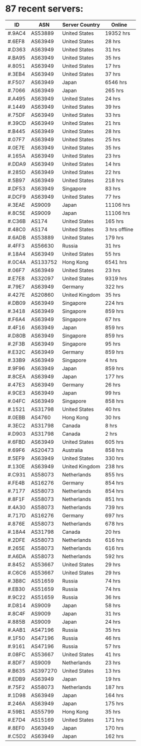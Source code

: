 # 87 recent servers:

| ID | ASN | Server Country | Online |
| ------ | ------ | ------ | ------ |
| #.9AC4 | AS53889 | United States | 19352 hrs |
| #.6EF8 | AS63949 | United States | 28 hrs |
| #.D363 | AS63949 | United States | 31 hrs |
| #.BA95 | AS63949 | United States | 35 hrs |
| #.8051 | AS63949 | United States | 17 hrs |
| #.3EB4 | AS63949 | United States | 37 hrs |
| #.F507 | AS63949 | Japan | 6546 hrs |
| #.7066 | AS63949 | Japan | 265 hrs |
| #.A495 | AS63949 | United States | 24 hrs |
| #.1449 | AS63949 | United States | 39 hrs |
| #.75DF | AS63949 | United States | 33 hrs |
| #.39CD | AS63949 | United States | 21 hrs |
| #.B445 | AS63949 | United States | 28 hrs |
| #.07F7 | AS63949 | United States | 25 hrs |
| #.0E7E | AS63949 | United States | 35 hrs |
| #.165A | AS63949 | United States | 23 hrs |
| #.DDA9 | AS63949 | United States | 14 hrs |
| #.285D | AS63949 | United States | 22 hrs |
| #.5B97 | AS63949 | United States | 218 hrs |
| #.DF53 | AS63949 | Singapore | 83 hrs |
| #.DCF9 | AS63949 | United States | 77 hrs |
| #.3EAE | AS9009 | Japan | 11106 hrs |
| #.8C5E | AS9009 | Japan | 11106 hrs |
| #.C36B | AS174 | United States | 165 hrs |
| #.48C0 | AS174 | United States | 3 hrs offline |
| #.6ADB | AS53889 | United States | 179 hrs |
| #.4FF3 | AS56630 | Russia | 31 hrs |
| #.18A4 | AS63949 | United States | 55 hrs |
| #.0C4A | AS133752 | Hong Kong | 6541 hrs |
| #.06F7 | AS63949 | United States | 23 hrs |
| #.E7E8 | AS32097 | United States | 9319 hrs |
| #.79E7 | AS63949 | Germany | 322 hrs |
| #.427E | AS20860 | United Kingdom | 35 hrs |
| #.DB09 | AS63949 | Singapore | 224 hrs |
| #.3418 | AS63949 | Singapore | 859 hrs |
| #.F6A4 | AS63949 | Singapore | 67 hrs |
| #.4F16 | AS63949 | Japan | 859 hrs |
| #.D80B | AS63949 | Singapore | 859 hrs |
| #.2F3B | AS63949 | Singapore | 95 hrs |
| #.E32C | AS63949 | Germany | 859 hrs |
| #.33B9 | AS63949 | Singapore | 4 hrs |
| #.9F96 | AS63949 | Japan | 859 hrs |
| #.8CEA | AS63949 | Japan | 177 hrs |
| #.47E3 | AS63949 | Germany | 26 hrs |
| #.9CE3 | AS63949 | Japan | 99 hrs |
| #.04FC | AS63949 | Singapore | 858 hrs |
| #.1521 | AS31798 | United States | 40 hrs |
| #.0EBB | AS4760 | Hong Kong | 30 hrs |
| #.3EC2 | AS31798 | Canada | 8 hrs |
| #.D903 | AS31798 | Canada | 2 hrs |
| #.6FBD | AS63949 | United States | 605 hrs |
| #.69F6 | AS20473 | Australia | 858 hrs |
| #.5EF9 | AS63949 | United States | 330 hrs |
| #.130E | AS63949 | United Kingdom | 238 hrs |
| #.C931 | AS58073 | Netherlands | 855 hrs |
| #.FE4B | AS16276 | Germany | 854 hrs |
| #.7177 | AS58073 | Netherlands | 854 hrs |
| #.8F1F | AS58073 | Netherlands | 851 hrs |
| #.4A30 | AS58073 | Netherlands | 739 hrs |
| #.717D | AS16276 | Germany | 697 hrs |
| #.876E | AS58073 | Netherlands | 678 hrs |
| #.18A4 | AS31798 | Canada | 20 hrs |
| #.2DFE | AS58073 | Netherlands | 616 hrs |
| #.265E | AS58073 | Netherlands | 616 hrs |
| #.A6DA | AS58073 | Netherlands | 592 hrs |
| #.8452 | AS53667 | United States | 29 hrs |
| #.C6C6 | AS53667 | United States | 29 hrs |
| #.3B8C | AS51659 | Russia | 74 hrs |
| #.EB30 | AS51659 | Russia | 74 hrs |
| #.9C22 | AS51659 | Russia | 36 hrs |
| #.D814 | AS9009 | Japan | 58 hrs |
| #.8C4F | AS9009 | Japan | 31 hrs |
| #.885B | AS9009 | Japan | 24 hrs |
| #.AAB1 | AS47196 | Russia | 35 hrs |
| #.1F50 | AS47196 | Russia | 46 hrs |
| #.9161 | AS47196 | Russia | 57 hrs |
| #.08FC | AS53667 | United States | 41 hrs |
| #.8DF7 | AS9009 | Netherlands | 23 hrs |
| #.B635 | AS397270 | United States | 13 hrs |
| #.EDB9 | AS63949 | Japan | 19 hrs |
| #.75F2 | AS58073 | Netherlands | 187 hrs |
| #.1D98 | AS63949 | Japan | 164 hrs |
| #.246A | AS63949 | Japan | 175 hrs |
| #.59B1 | AS55799 | Hong Kong | 35 hrs |
| #.E7D4 | AS15169 | United States | 171 hrs |
| #.8EF0 | AS63949 | Japan | 170 hrs |
| #.C5D2 | AS63949 | Japan | 162 hrs |

